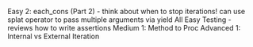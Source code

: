 Easy 2: each_cons (Part 2) - think about when to stop iterations! can use splat operator to pass multiple arguments via yield
All Easy Testing - reviews how to write assertions
Medium 1: Method to Proc
Advanced 1: Internal vs External Iteration